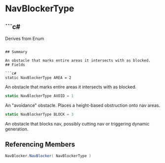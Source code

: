# NavBlockerType

## ```c#
Derives from Enum
```

## Summary

An obstacle that marks entire areas it intersects with as blocked.
## Fields

```c#
static NavBlockerType AREA = 2
```
An obstacle that marks entire areas it intersects with as blocked.
```c#
static NavBlockerType AVOID = 1
```
An "avoidance" obstacle. Places a height-based obstruction onto nav areas.
```c#
static NavBlockerType BLOCK = 3
```
An obstacle that blocks nav, possibly cutting nav or triggering dynamic generation.
## Referencing Members

```c#
NavBlocker.NavBlocker( NavBlockerType ) 
```
